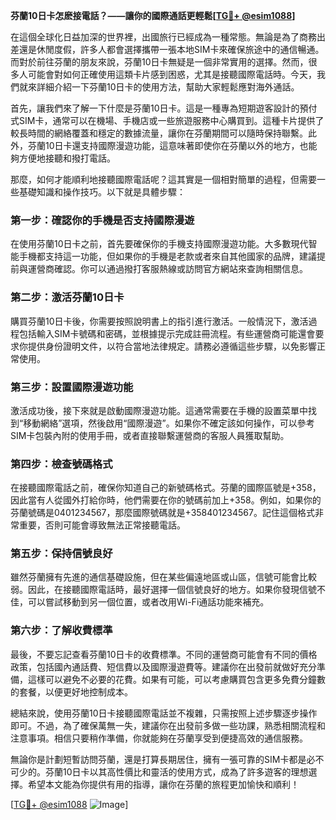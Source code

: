 **芬蘭10日卡怎麽接電話？——讓你的國際通話更輕鬆[[TG💪+ @esim1088](https://t.me/s/esim1088)]**

在這個全球化日益加深的世界裡，出國旅行已經成為一種常態。無論是為了商務出差還是休閒度假，許多人都會選擇攜帶一張本地SIM卡來確保旅途中的通信暢通。而對於前往芬蘭的朋友來說，芬蘭10日卡無疑是一個非常實用的選擇。然而，很多人可能會對如何正確使用這類卡片感到困惑，尤其是接聽國際電話時。今天，我們就來詳細介紹一下芬蘭10日卡的使用方法，幫助大家輕鬆應對海外通話。

首先，讓我們來了解一下什麼是芬蘭10日卡。這是一種專為短期遊客設計的預付式SIM卡，通常可以在機場、手機店或一些旅遊服務中心購買到。這種卡片提供了較長時間的網絡覆蓋和穩定的數據流量，讓你在芬蘭期間可以隨時保持聯繫。此外，芬蘭10日卡還支持國際漫遊功能，這意味著即使你在芬蘭以外的地方，也能夠方便地接聽和撥打電話。

那麼，如何才能順利地接聽國際電話呢？這其實是一個相對簡單的過程，但需要一些基礎知識和操作技巧。以下就是具體步驟：

### 第一步：確認你的手機是否支持國際漫遊

在使用芬蘭10日卡之前，首先要確保你的手機支持國際漫遊功能。大多數現代智能手機都支持這一功能，但如果你的手機是老款或者來自其他國家的品牌，建議提前與運營商確認。你可以通過撥打客服熱線或訪問官方網站來查詢相關信息。

### 第二步：激活芬蘭10日卡

購買芬蘭10日卡後，你需要按照說明書上的指引進行激活。一般情況下，激活過程包括輸入SIM卡號碼和密碼，並根據提示完成註冊流程。有些運營商可能還會要求你提供身份證明文件，以符合當地法律規定。請務必遵循這些步驟，以免影響正常使用。

### 第三步：設置國際漫遊功能

激活成功後，接下來就是啟動國際漫遊功能。這通常需要在手機的設置菜單中找到“移動網絡”選項，然後啟用“國際漫遊”。如果你不確定該如何操作，可以參考SIM卡包裝內附的使用手冊，或者直接聯繫運營商的客服人員獲取幫助。

### 第四步：檢查號碼格式

在接聽國際電話之前，確保你知道自己的新號碼格式。芬蘭的國際區號是+358，因此當有人從國外打給你時，他們需要在你的號碼前加上+358。例如，如果你的芬蘭號碼是0401234567，那麼國際號碼就是+358401234567。記住這個格式非常重要，否則可能會導致無法正常接聽電話。

### 第五步：保持信號良好

雖然芬蘭擁有先進的通信基礎設施，但在某些偏遠地區或山區，信號可能會比較弱。因此，在接聽國際電話時，最好選擇一個信號良好的地方。如果你發現信號不佳，可以嘗試移動到另一個位置，或者改用Wi-Fi通話功能來補充。

### 第六步：了解收費標準

最後，不要忘記查看芬蘭10日卡的收費標準。不同的運營商可能會有不同的價格政策，包括國內通話費、短信費以及國際漫遊費等。建議你在出發前就做好充分準備，這樣可以避免不必要的花費。如果有可能，可以考慮購買包含更多免費分鐘數的套餐，以便更好地控制成本。

總結來說，使用芬蘭10日卡接聽國際電話並不複雜，只需按照上述步驟逐步操作即可。不過，為了確保萬無一失，建議你在出發前多做一些功課，熟悉相關流程和注意事項。相信只要稍作準備，你就能夠在芬蘭享受到便捷高效的通信服務。

無論你是計劃短暫訪問芬蘭，還是打算長期居住，擁有一張可靠的SIM卡都是必不可少的。芬蘭10日卡以其高性價比和靈活的使用方式，成為了許多遊客的理想選擇。希望本文能為你提供有用的指導，讓你在芬蘭的旅程更加愉快和順利！

[[TG💪+ @esim1088](https://t.me/s/esim1088) ![Image](https://i.postimg.cc/4NQfJmqS/Snipaste-2025-05-13-00-14-12.png)]